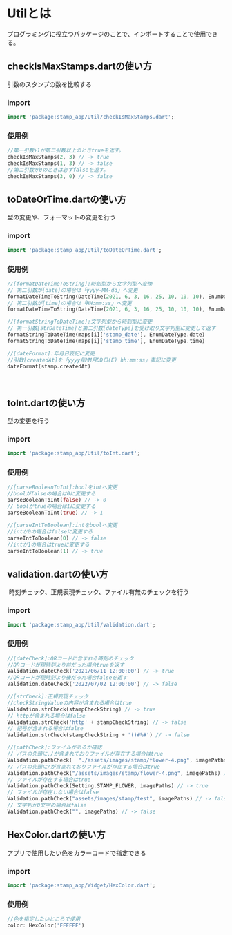 # Utilとは

プログラミングに役立つパッケージのことで、インポートすることで使用できる。

## checkIsMaxStamps.dartの使い方

引数のスタンプの数を比較する
### import
```dart
import 'package:stamp_app/Util/checkIsMaxStamps.dart';
```
### 使用例
```dart
//第一引数+1が第二引数以上のときtrueを返す。
checkIsMaxStamps(2, 3) // -> true
checkIsMaxStamps(1, 3) // -> false
//第二引数が0のときは必ずfalseを返す。
checkIsMaxStamps(3, 0) // -> false
```

## toDateOrTime.dartの使い方

型の変更や、フォーマットの変更を行う

### import
```dart
import 'package:stamp_app/Util/toDateOrTime.dart';
```
### 使用例
```dart
//[formatDateTimeToString]:時刻型から文字列型へ変換
// 第二引数が[date]の場合は「yyyy-MM-dd」へ変更
formatDateTimeToString(DateTime(2021, 6, 3, 16, 25, 10, 10, 10), EnumDateType.date)
// 第二引数が[time]の場合は「HH:mm:ss」へ変更
formatDateTimeToString(DateTime(2021, 6, 3, 16, 25, 10, 10, 10), EnumDateType.time)

//[formatStringToDateTime]:文字列型から時刻型に変更
// 第一引数[strDateTime]と第二引数[dateType]を受け取り文字列型に変更して返す
formatStringToDateTime(maps[i]['stamp_date'], EnumDateType.date)
formatStringToDateTime(maps[i]['stamp_time'], EnumDateType.time)

//[dateFormat]:年月日表記に変更
//引数[createdAt]を「yyyy年MM月DD日(E) hh:mm:ss」表記に変更
dateFormat(stamp.createdAt)
```
​
## toInt.dartの使い方

​型の変更を行う
### import
```dart
import 'package:stamp_app/Util/toInt.dart';
```
### 使用例
```dart
//[parseBooleanToInt]:boolをintへ変更
//boolがfalseの場合は0に変更する
parseBooleanToInt(false) // -> 0
// boolがtrueの場合は1に変更する
parseBooleanToInt(true) // -> 1

//[parseIntToBoolean]:intをboolへ変更
//intが0の場合はfalseに変更する
parseIntToBoolean(0) // -> false
//intが1の場合はtrueに変更する
parseIntToBoolean(1) // -> true
```
## validation.dartの使い方
​
時刻チェック、正規表現チェック、ファイル有無のチェックを行う
### import
```dart
import 'package:stamp_app/Util/validation.dart';
```
### 使用例
```dart
//[dateCheck]:QRコードに含まれる時刻のチェック
//QRコードが現時刻より前だった場合trueを返す
Validation.dateCheck('2021/06/11 12:00:00') // -> true
//QRコードが現時刻より後だった場合falseを返す
Validation.dateCheck('2022/07/02 12:00:00') // -> false

//[strCheck]:正規表現チェック
//checkStringValueの内容が含まれる場合はtrue
Validation.strCheck(stampCheckString) // -> true
// httpが含まれる場合はfalse
Validation.strCheck('http' + stampCheckString) // -> false
// 記号が含まれる場合はfalse
Validation.strCheck(stampCheckString + '()#%#') // -> false

//[pathCheck]:ファイルがあるか確認
// パスの先頭に./が含まれておりファイルが存在する場合はtrue
Validation.pathCheck(  "./assets/images/stamp/flower-4.png", imagePaths) // -> true
// パスの先頭に/が含まれておりファイルが存在する場合はtrue
Validation.pathCheck("/assets/images/stamp/flower-4.png", imagePaths) // -> true
// ファイルが存在する場合はtrue
Validation.pathCheck(Setting.STAMP_FLOWER, imagePaths) // -> true
// ファイルが存在しない場合はfalse
Validation.pathCheck("assets/images/stamp/test", imagePaths) // -> false
// 文字列が0文字の場合はfalse
Validation.pathCheck("", imagePaths) // -> false
```
## HexColor.dartの使い方

アプリで使用したい色をカラーコードで指定できる
### import
```dart
import 'package:stamp_app/Widget/HexColor.dart';
```
### 使用例
```dart
//色を指定したいところで使用
color: HexColor('FFFFFF')
```